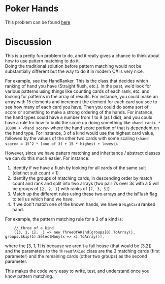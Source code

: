 # Poker Hands

This problem can be found [here](https://onlinejudge.org/index.php?option=com_onlinejudge&Itemid=8&category=30&page=show_problem&problem=1256)

# Discussion

This is a pretty fun problem to do, and it really gives a chance to think about how to use pattern matching to do it.  
Doing the traditional solution before pattern matching would not be substantially different but the way to do it in 
modern C# is very nice.

For example, see the HandRanker.  This is the class that decides which ranking of hand you have (Straight flush, etc.).
In the past, we'd look for various patterns using things like counting cards of each rank, etc. and looking for patterns
in the array of results.  For instance, you could make an array with 15 elements and increment the element for each
card you see to see how many of each card you have.  Then you could do some sort of score or something to make a strong
ordering of the hands.  For instance, the hand types could have a number from 1 to 9 (as I did), and you could have
a rule for how to build the score up doing something like `<hand rank> * 10000 + <hand score>` where the hand score 
portion of that is dependent on the hand type.  For instance, 3 of a kind would use the highest card value, followed by
the values of the other two cards with some scaling (`<hand score> = 15^2 * (one of 3) + 15 * highest + lowest`).

However, since we have pattern matching and inheritance / abstract classes we can do this much easier.  For instance:
1. Identify if we have a flush by looking for all cards of the same suit (distinct suit count = 1)
2. Identify the groups of matching cards, in descending order by match count and rank and split into two arrays (two 
   pair 7s over 3s with a 5 will be groups of `[2, 2, 1]` with ranks of `[7, 3, 5]`)
3. Match up the different rules using these two arrays and the isFlush flag to tell us which hand we have.
4. If we don't match one of the known hands, we have a `HighCard` ranked hand.

For example, the pattern matching rule for a 3 of a kind is:
```
    // three of a kind
    ([3, 1, 1], _) => new ThreeOfAKind(groups[0].ToArray(), groups.Skip(1).SelectMany(x => x).ToArray()),
```
where the [3, 1, 1] is because we aren't a full house (that would be [3,2]) and the parameters to the `ThreeOfAKind`
class are the 3 matching cards (first parameter) and the remaining cards (other two groups) as the second parameter.

This makes the code very easy to write, test, and understand once you know pattern matching.
